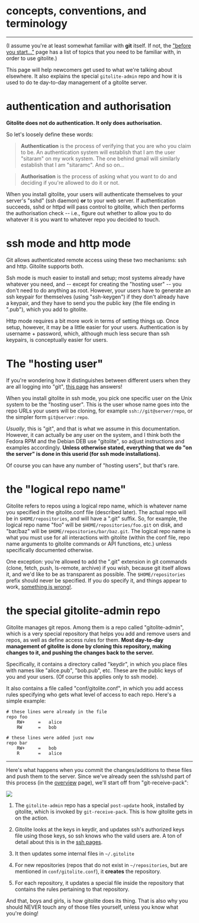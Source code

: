 # concepts, conventions, and terminology

----

<span class="box-r">(I assume you're at least somewhat familiar with **git**
itself.  If not, the ["before you start..."][req] page has a list of topics
that you need to be familiar with, in order to use gitolite.)</span>

[req]: install#before-you-start-pre-requisites

This page will help newcomers get used to what we're talking about elsewhere.
It also explains the special `gitolite-admin` repo and how it is used to do te
day-to-day management of a gitolite server.

# authentication and authorisation

<span class="red">**Gitolite does not do authentication.  It only does
authorisation.**</span>

So let's loosely define these words:

>   **Authentication** is the process of verifying that you are who you claim
>   to be.  An authentication system will establish that I am the user
>   "sitaram" on my work system.  The one behind gmail will similarly
>   establish that I am "sitaramc".  And so on...

>   **Authorisation** is the process of asking what you want to do and
>   deciding if you're allowed to do it or not.

When you install gitolite, your users will authenticate themselves to your
server's "sshd" (ssh daemon) **or** to your web server.  If authentication
succeeds, sshd or httpd will pass control to gitolite, which then performs the
authorisation check -- i.e., figure out whether to allow you to do whatever it
is you want to whatever repo you decided to touch.

# ssh mode and http mode

Git allows authenticated remote access using these two mechanisms: ssh and
http.  Gitolite supports both.

Ssh mode is much easier to install and setup; most systems already have
whatever you need, and -- except for creating the "hosting user" -- you don't
need to do anything as root.  However, your users have to generate an ssh
keypair for themselves (using "ssh-keygen") if they don't already have a
keypair, and they have to send you the public key (the file ending in ".pub"),
which you add to gitolite.

Http mode requires a bit more work in terms of setting things up.  Once setup,
however, it may be a little easier for your users.  Authentication is by
username + password, which, although much less secure than ssh keypairs, is
conceptually easier for users.

# The "hosting user"

<span class="box-r">If you're wondering how it distinguishes between different
users when they are all logging into "git", [this page](glssh) has answers!</span>

When you install gitolite in ssh mode, you pick one specific user on the Unix
system to be the "hosting user".  This is the user whose name goes into the
repo URLs your users will be cloning, for example `ssh://git@server/repo`, or
the simpler form `git@server:repo`.

*Usually*, this is "git", and that is what we assume in this documentation.
However, it can actually be any user on the system, and I think both the
Fedora RPM and the Debian DEB use "gitolite", so adjust instructions and
examples accordingly.  **Unless otherwise stated, everything that we do "on
the server" is done in this userid (for ssh mode installations).**

Of course you can have any number of "hosting users", but that's rare.

# the "logical repo name"

Gitolite refers to repos using a logical repo name, which is whatever name you
specified in the gitolite.conf file (described later).  The actual repo will
be in `$HOME/repositories`, and will have a ".git" suffix.  So, for example,
the logical repo name "foo" will be `$HOME/repositories/foo.git` on disk, and
"bar/baz" will be `$HOME/repositories/bar/baz.git`.  The logical repo name is
what you must use for all interactions with gitolite (within the conf file,
repo name arguments to gitolite commands or API functions, etc.) unless
specifically documented otherwise.

One exception: you're allowed to add the ".git" extension in git commands
(clone, fetch, push, ls-remote, archive) if you wish, because git itself
allows it, and we'd like to be as transparent as possible.  The
`$HOME/repositories` prefix should never be specified.  If you do specify it,
and things appear to work, [something is wrong!][ybpfail].

[ybpfail]: sts#appendix-5-why-bypassing-gitolite-causes-a-problem

# the special gitolite-admin repo

Gitolite manages git repos.  Among them is a repo called "gitolite-admin",
which is a very special repository that helps you add and remove users and
repos, as well as define access rules for them. **Most day-to-day management
of gitolite is done by cloning this repository, making changes to it, and
pushing the changes back to the server.**

Specifically, it contains a directory called "keydir", in which you place
files with names like "alice.pub", "bob.pub", etc.  These are the public keys
of you and your users.  (Of course this applies only to ssh mode).

It also contains a file called "conf/gitolite.conf", in which you add access
rules specifying who gets what level of access to each repo.  Here's a simple
example:

```gitolite
# these lines were already in the file
repo foo
    RW+     =   alice
    RW      =   bob

# these lines were added just now
repo bar
    RW+     =   bob
    R       =   alice
```

----

Here's what happens when you commit the changes/additions to these files and
push them to the server.  Since we've already seen the ssh/sshd part of this
process (in the [overview](overview.mkd) page), we'll start off from
"git-receive-pack":

![](ct02.png)

1.  The `gitolite-admin` repo has a special `post-update` hook, installed by
    gitolite, which is invoked by `git-receive-pack`.  This is how gitolite gets
    in on the action.

2.  Gitolite looks at the keys in keydir, and updates ssh's authorized keys
    file using those keys, so ssh knows who the valid users are.  A ton of
    detail about this is in the [ssh pages](ssh).

3.  It then updates some internal files in `~/.gitolite`

4.  For new repositories (repos that do not exist in `~/repositories`, but are
    mentioned in `conf/gitolite.conf`), it **creates** the repository.

5.  For each repository, it updates a special file inside the repository that
    contains the rules pertaining to that repository.

And that, boys and girls, is how gitolite does its thing.  That is also why
you should NEVER touch any of those files yourself, unless you know what
you're doing!


